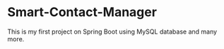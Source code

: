 # Smart-Contact-Manager
This is my first project on Spring Boot using MySQL database and many more.
